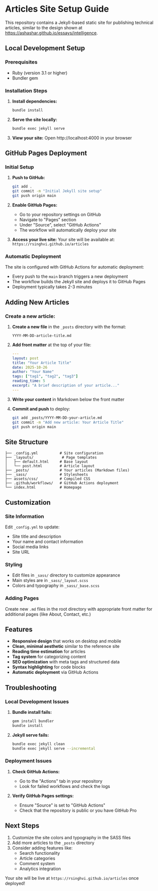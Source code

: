 # Articles Site Setup Guide

This repository contains a Jekyll-based static site for publishing technical articles, similar to the design shown at https://ashashar.github.io/essays/intelligence.

## Local Development Setup

### Prerequisites
- Ruby (version 3.1 or higher)
- Bundler gem

### Installation Steps

1. **Install dependencies:**
   ```bash
   bundle install
   ```

2. **Serve the site locally:**
   ```bash
   bundle exec jekyll serve
   ```

3. **View your site:**
   Open http://localhost:4000 in your browser

## GitHub Pages Deployment

### Initial Setup

1. **Push to GitHub:**
   ```bash
   git add .
   git commit -m "Initial Jekyll site setup"
   git push origin main
   ```

2. **Enable GitHub Pages:**
   - Go to your repository settings on GitHub
   - Navigate to "Pages" section
   - Under "Source", select "GitHub Actions"
   - The workflow will automatically deploy your site

3. **Access your live site:**
   Your site will be available at: `https://rsinghvi.github.io/articles`

### Automatic Deployment

The site is configured with GitHub Actions for automatic deployment:
- Every push to the `main` branch triggers a new deployment
- The workflow builds the Jekyll site and deploys it to GitHub Pages
- Deployment typically takes 2-3 minutes

## Adding New Articles

### Create a new article:

1. **Create a new file** in the `_posts` directory with the format:
   ```
   YYYY-MM-DD-article-title.md
   ```

2. **Add front matter** at the top of your file:
   ```yaml
   ---
   layout: post
   title: "Your Article Title"
   date: 2025-10-26
   author: "Your Name"
   tags: ["tag1", "tag2", "tag3"]
   reading_time: 5
   excerpt: "A brief description of your article..."
   ---
   ```

3. **Write your content** in Markdown below the front matter

4. **Commit and push** to deploy:
   ```bash
   git add _posts/YYYY-MM-DD-your-article.md
   git commit -m "Add new article: Your Article Title"
   git push origin main
   ```

## Site Structure

```
├── _config.yml          # Site configuration
├── _layouts/             # Page templates
│   ├── default.html     # Base layout
│   └── post.html        # Article layout
├── _posts/              # Your articles (Markdown files)
├── _sass/               # Stylesheets
├── assets/css/          # Compiled CSS
├── .github/workflows/   # GitHub Actions deployment
└── index.html           # Homepage
```

## Customization

### Site Information
Edit `_config.yml` to update:
- Site title and description
- Your name and contact information
- Social media links
- Site URL

### Styling
- Edit files in `_sass/` directory to customize appearance
- Main styles are in `_sass/_layout.scss`
- Colors and typography in `_sass/_base.scss`

### Adding Pages
Create new `.md` files in the root directory with appropriate front matter for additional pages (like About, Contact, etc.)

## Features

- **Responsive design** that works on desktop and mobile
- **Clean, minimal aesthetic** similar to the reference site
- **Reading time estimation** for articles
- **Tag system** for categorizing content
- **SEO optimization** with meta tags and structured data
- **Syntax highlighting** for code blocks
- **Automatic deployment** via GitHub Actions

## Troubleshooting

### Local Development Issues

1. **Bundle install fails:**
   ```bash
   gem install bundler
   bundle install
   ```

2. **Jekyll serve fails:**
   ```bash
   bundle exec jekyll clean
   bundle exec jekyll serve --incremental
   ```

### Deployment Issues

1. **Check GitHub Actions:**
   - Go to the "Actions" tab in your repository
   - Look for failed workflows and check the logs

2. **Verify GitHub Pages settings:**
   - Ensure "Source" is set to "GitHub Actions"
   - Check that the repository is public or you have GitHub Pro

## Next Steps

1. Customize the site colors and typography in the SASS files
2. Add more articles to the `_posts` directory
3. Consider adding features like:
   - Search functionality
   - Article categories
   - Comment system
   - Analytics integration

Your site will be live at `https://rsinghvi.github.io/articles` once deployed!